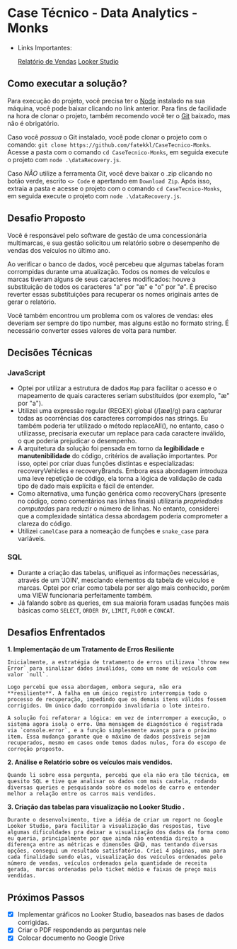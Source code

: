 # Case Técnico - Data Analytics - Monks

 - Links Importantes:

    [Relatório de Vendas](./RelatórioVendas-Monks.pdf)
    [Looker Studio](https://lookerstudio.google.com/u/0/reporting/4e3d1fde-9960-4812-a965-4403aff9f1dd/page/nrWaF)



## Como executar a solução?

Para execução do projeto, você precisa ter o [Node](https://nodejs.org/pt/download) instalado na sua máquina, você pode baixar clicando no link anterior.
Para fins de facilidade na hora de clonar o projeto, também recomendo você ter o [Git](https://git-scm.com/downloads) baixado, mas não é obrigatório.

Caso você *possua* o Git instalado, você pode clonar o projeto com o comando: `git clone https://github.com/fatekkl/CaseTecnico-Monks`. Acesse a pasta com o comando `cd CaseTecnico-Monks`, em seguida execute o projeto com `node .\dataRecovery.js`.


Caso *NÃO* utilize a ferramenta *Git*, você deve baixar o .zip clicando no botão verde, escrito `<> Code` e apertando em `Download Zip`. Após isso, extraia a pasta e acesse o projeto com o comando `cd CaseTecnico-Monks`, em seguida execute o projeto com `node .\dataRecovery.js`.


## Desafio Proposto

Você é responsável pelo software de gestão de uma concessionária multimarcas, e sua gestão solicitou um relatório sobre o desempenho de vendas dos veículos no último ano.

Ao verificar o banco de dados, você percebeu que algumas tabelas foram corrompidas durante uma atualização. Todos os nomes de veículos e marcas tiveram alguns de seus caracteres modificados: houve a substituição de todos os caracteres "a" por "æ" e "o" por "ø".
É preciso reverter essas substituições para recuperar os nomes originais antes de gerar o relatório.

Você também encontrou um problema com os valores de vendas: eles deveriam ser sempre do tipo number, mas alguns estão no formato string. É necessário converter esses valores de volta para number.

## Decisões Técnicas

### JavaScript
- Optei por utilizar a estrutura de dados `Map` para facilitar o acesso e o mapeamento de quais caracteres seriam substituídos (por exemplo, "æ" por "a").
- Utilizei uma expressão regular (REGEX) global (/[æø]/g) para capturar todas as ocorrências dos caracteres corrompidos nas strings. Eu também poderia ter utilizado o método replaceAll(), no entanto, caso o utilizasse, precisaria executar um replace para cada caractere inválido, o que poderia prejudicar o desempenho.
- A arquitetura da solução foi pensada em torno da **legibilidade** e **manutenibilidade** do código, critérios de avaliação importantes. Por isso, optei por criar duas funções distintas e especializadas: recoveryVehicles e recoveryBrands. Embora essa abordagem introduza uma leve repetição de código, ela torna a lógica de validação de cada tipo de dado mais explícita e fácil de entender.
- Como alternativa, uma função genérica como recoveryChars (presente no código, como comentários nas linhas finais) utilizaria *propriedades computadas* para reduzir o número de linhas. No entanto, considerei que a complexidade sintática dessa abordagem poderia comprometer a clareza do código.
- Utilizei `camelCase` para a nomeação de funções e `snake_case` para variáveis.

### SQL
- Durante a criação das tabelas, unifiquei as informações necessárias, através de um 'JOIN', mesclando elementos da tabela de veiculos e marcas. Optei por criar como tabela por ser algo mais conhecido, porém uma VIEW funcionaria perfeitamente também.
- Já falando sobre as queries, em sua maioria foram usadas funções mais básicas como `SELECT`, `ORDER BY`, `LIMIT`, `FLOOR` e `CONCAT`.


## Desafios Enfrentados

**1. Implementação de um Tratamento de Erros Resiliente**

    Inicialmente, a estratégia de tratamento de erros utilizava `throw new Error` para sinalizar dados inválidos, como um nome de veículo com valor `null`.

    Logo percebi que essa abordagem, embora segura, não era **resiliente**. A falha em um único registro interrompia todo o processo de recuperação, impedindo que os demais itens válidos fossem corrigidos. Um único dado corrompido invalidaria o lote inteiro.

    A solução foi refatorar a lógica: em vez de interromper a execução, o sistema agora isola o erro. Uma mensagem de diagnóstico é registrada via `console.error`, e a função simplesmente avança para o próximo item. Essa mudança garante que o máximo de dados possíveis sejam recuperados, mesmo em casos onde temos dados nulos, fora do escopo de correção proposto.

**2. Análise e Relatório sobre os veículos mais vendidos.**

    Quando li sobre essa pergunta, percebi que ela não era tão técnica, em quesito SQL e tive que analisar os dados com mais cautela, rodando diversas queries e pesquisando sobre os modelos de carro e entender melhor a relação entre os carros mais vendidos.


**3. Criação das tabelas para visualização no Looker Studio .**

    Durante o desenvolvimento, tive a idéia de criar um report no Google Looker Studio, para facilitar a visualização das respostas, tive algumas dificuldades pra deixar a visualização dos dados da forma como eu queria, principalmente por que ainda não entendia direito a diferença entre as métricas e dimensões 😅😅, mas tentando diversas opções, consegui um resultado satisfatório. Criei 4 páginas, uma para cada finalidade sendo elas, visualização dos veículos ordenados pelo número de vendas, veículos ordenados pela quantidade de receita gerada,  marcas ordenadas pelo ticket médio e faixas de preço mais vendidas.



## Próximos Passos

  - [x] Implementar gráficos no Looker Studio, baseados nas bases de dados corrigidas.
  - [x] Criar o PDF respondendo as perguntas nele
  - [x] Colocar documento no Google Drive
